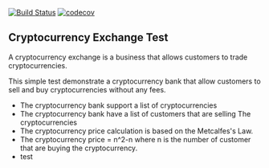 [![Build Status](https://img.shields.io/travis/embenzekri/cryptocurrency-exchange.svg?style=flat)](https://travis-ci.org/ELMORABITYounes/cryptocurrency-exchange)
[![codecov](https://img.shields.io/codecov/c/github/embenzekri/cryptocurrency-exchange.svg?style=flat)](https://codecov.io/gh/ELMORABITYounes/cryptocurrency-exchange)

Cryptocurrency Exchange Test
-----

A cryptocurrency exchange is a business that allows customers to trade cryptocurrencies.

This simple test demonstrate a cryptocurrency bank that allow customers to sell and buy cryptocurrencies without any fees.

- The cryptocurrency bank support a list of cryptocurrencies
- The cryptocurrency bank have a list of customers that are selling The cryptocurrencies
- The cryptocurrency price calculation is based on the Metcalfes's Law.
- The cryptocurrency price = n^2-n where n is the number of customer that are buying the cryptocurrency.
- test


